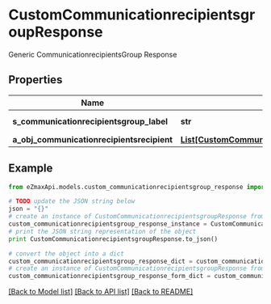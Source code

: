 # CustomCommunicationrecipientsgroupResponse

Generic CommunicationrecipientsGroup Response

## Properties
Name | Type | Description | Notes
------------ | ------------- | ------------- | -------------
**s_communicationrecipientsgroup_label** | **str** | The label for the Communicationrecipientsgroup | 
**a_obj_communicationrecipientsrecipient** | [**List[CustomCommunicationrecipientsrecipientResponse]**](CustomCommunicationrecipientsrecipientResponse.md) |  | 

## Example

```python
from eZmaxApi.models.custom_communicationrecipientsgroup_response import CustomCommunicationrecipientsgroupResponse

# TODO update the JSON string below
json = "{}"
# create an instance of CustomCommunicationrecipientsgroupResponse from a JSON string
custom_communicationrecipientsgroup_response_instance = CustomCommunicationrecipientsgroupResponse.from_json(json)
# print the JSON string representation of the object
print CustomCommunicationrecipientsgroupResponse.to_json()

# convert the object into a dict
custom_communicationrecipientsgroup_response_dict = custom_communicationrecipientsgroup_response_instance.to_dict()
# create an instance of CustomCommunicationrecipientsgroupResponse from a dict
custom_communicationrecipientsgroup_response_form_dict = custom_communicationrecipientsgroup_response.from_dict(custom_communicationrecipientsgroup_response_dict)
```
[[Back to Model list]](../README.md#documentation-for-models) [[Back to API list]](../README.md#documentation-for-api-endpoints) [[Back to README]](../README.md)


